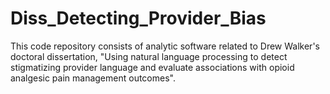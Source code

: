 # Diss_Detecting_Provider_Bias
This code repository consists of analytic software related to Drew Walker's doctoral dissertation, "Using natural language processing to detect stigmatizing provider language and evaluate associations with opioid analgesic pain management outcomes". 
